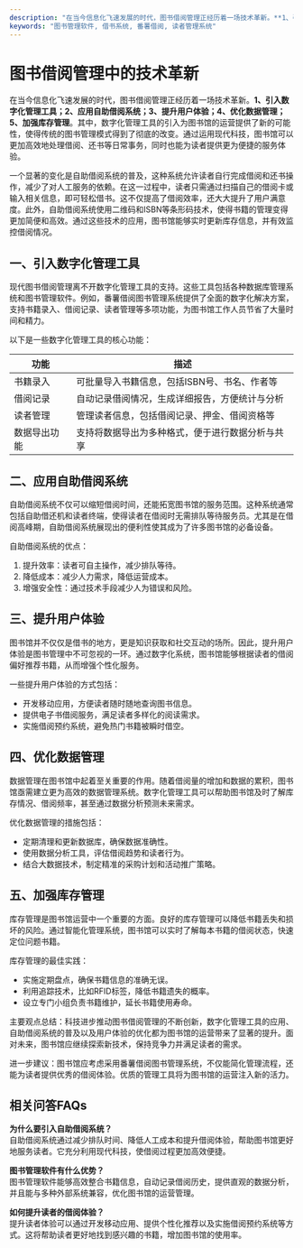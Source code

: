 ```yaml
---
description: "在当今信息化飞速发展的时代，图书借阅管理正经历着一场技术革新。**1、引入数字化管理工具；2、应用自助借阅系统；3、提升用户体验；4、优化数据管理；5、加强库存管理**。其中，数字化管理工具的引入为图书馆的运营提供了新的可能性，使得传统的图书管理模式得到了彻底的改变。通过运用现代科技，图书馆可以更加高效地处理借阅、还书等日常事务，同时也能为读者提供更为便捷的服务体验。"
keywords: "图书管理软件, 借书系统, 番薯借阅, 读者管理系统"
---
```

# 图书借阅管理中的技术革新

在当今信息化飞速发展的时代，图书借阅管理正经历着一场技术革新。**1、引入数字化管理工具；2、应用自助借阅系统；3、提升用户体验；4、优化数据管理；5、加强库存管理**。其中，数字化管理工具的引入为图书馆的运营提供了新的可能性，使得传统的图书管理模式得到了彻底的改变。通过运用现代科技，图书馆可以更加高效地处理借阅、还书等日常事务，同时也能为读者提供更为便捷的服务体验。

一个显著的变化是自助借阅系统的普及，这种系统允许读者自行完成借阅和还书操作，减少了对人工服务的依赖。在这一过程中，读者只需通过扫描自己的借阅卡或输入相关信息，即可轻松借书。这不仅提高了借阅效率，还大大提升了用户满意度。此外，自助借阅系统使用二维码和ISBN等条形码技术，使得书籍的管理变得更加简便和高效。通过这些技术的应用，图书馆能够实时更新库存信息，并有效监控借阅情况。

## 一、引入数字化管理工具

现代图书借阅管理离不开数字化管理工具的支持。这些工具包括各种数据库管理系统和图书管理软件。例如，番薯借阅图书管理系统提供了全面的数字化解决方案，支持书籍录入、借阅记录、读者管理等多项功能，为图书馆工作人员节省了大量时间和精力。

以下是一些数字化管理工具的核心功能：

| 功能               | 描述                                                        |
|------------------|-----------------------------------------------------------|
| 书籍录入           | 可批量导入书籍信息，包括ISBN号、书名、作者等                        |
| 借阅记录           | 自动记录借阅情况，生成详细报告，方便统计与分析                         |
| 读者管理           | 管理读者信息，包括借阅记录、押金、借阅资格等                             |
| 数据导出功能       | 支持将数据导出为多种格式，便于进行数据分析与共享                          |

## 二、应用自助借阅系统

自助借阅系统不仅可以缩短借阅时间，还能拓宽图书馆的服务范围。这种系统通常包括自助借还机和读者终端，使得读者在借阅时无需排队等待服务员。尤其是在借阅高峰期，自助借阅系统展现出的便利性使其成为了许多图书馆的必备设备。

自助借阅系统的优点：

1. 提升效率：读者可自主操作，减少排队等待。
2. 降低成本：减少人力需求，降低运营成本。
3. 增强安全性：通过技术手段减少人为错误和风险。

## 三、提升用户体验

图书馆并不仅仅是借书的地方，更是知识获取和社交互动的场所。因此，提升用户体验是图书管理中不可忽视的一环。通过数字化系统，图书馆能够根据读者的借阅偏好推荐书籍，从而增强个性化服务。

一些提升用户体验的方式包括：

- 开发移动应用，方便读者随时随地查询图书信息。
- 提供电子书借阅服务，满足读者多样化的阅读需求。
- 实施借阅预约系统，避免热门书籍被瞬时借空。

## 四、优化数据管理

数据管理在图书馆中起着至关重要的作用。随着借阅量的增加和数据的累积，图书馆亟需建立更为高效的数据管理系统。数字化管理工具可以帮助图书馆及时了解库存情况、借阅频率，甚至通过数据分析预测未来需求。

优化数据管理的措施包括：

- 定期清理和更新数据库，确保数据准确性。
- 使用数据分析工具，评估借阅趋势和读者行为。
- 结合大数据技术，制定精准的采购计划和活动推广策略。

## 五、加强库存管理

库存管理是图书馆运营中一个重要的方面。良好的库存管理可以降低书籍丢失和损坏的风险。通过智能化管理系统，图书馆可以实时了解每本书籍的借阅状态，快速定位问题书籍。

库存管理的最佳实践：

- 实施定期盘点，确保书籍信息的准确无误。
- 利用追踪技术，比如RFID标签，降低书籍遗失的概率。
- 设立专门小组负责书籍维护，延长书籍使用寿命。

主要观点总结：科技进步推动图书借阅管理的不断创新，数字化管理工具的应用、自助借阅系统的普及以及用户体验的优化都为图书馆的运营带来了显著的提升。面对未来，图书馆应继续探索新技术，保持竞争力并满足读者的需求。

进一步建议：图书馆应考虑采用番薯借阅图书管理系统，不仅能简化管理流程，还能为读者提供优秀的借阅体验。优质的管理工具将为图书馆的运营注入新的活力。 

## 相关问答FAQs

**为什么要引入自助借阅系统？**  
自助借阅系统通过减少排队时间、降低人工成本和提升借阅体验，帮助图书馆更好地服务读者。它充分利用现代科技，使借阅过程更加高效便捷。

**图书管理软件有什么优势？**  
图书管理软件能够高效整合书籍信息，自动记录借阅历史，提供直观的数据分析，并且能与多种外部系统兼容，优化图书馆的运营管理。

**如何提升读者的借阅体验？**  
提升读者体验可以通过开发移动应用、提供个性化推荐以及实施借阅预约系统等方式。这将帮助读者更好地找到感兴趣的书籍，增加图书馆的使用率。
